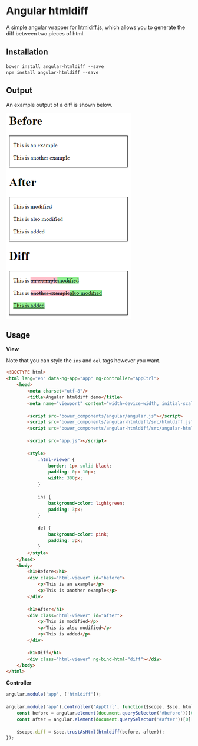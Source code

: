 # Angular htmldiff

A simple angular wrapper for [htmldiff.js](https://github.com/tnwinc/htmldiff.js), which allows you to generate the diff between two pieces of html.

## Installation

    bower install angular-htmldiff --save
    npm install angular-htmldiff --save

## Output

An example output of a diff is shown below.

![alt tag](example/output.png)

## Usage

**View**

Note that you can style the `ins` and `del` tags however you want.

```html
<!DOCTYPE html>
<html lang="en" data-ng-app="app" ng-controller="AppCtrl">
    <head>
        <meta charset="utf-8"/>
        <title>Angular htmldiff demo</title>
        <meta name="viewport" content="width=device-width, initial-scale=1">

        <script src="bower_components/angular/angular.js"></script>
        <script src="bower_components/angular-htmldiff/src/htmldiff.js"></script>
        <script src="bower_components/angular-htmldiff/src/angular-htmldiff.js"></script>

        <script src="app.js"></script>

        <style>
            .html-viewer {
                border: 1px solid black;
                padding: 0px 10px;
                width: 300px;
            }

            ins {
                background-color: lightgreen;
                padding: 3px;
            }

            del {
                background-color: pink;
                padding: 3px;
            }
        </style>
    </head>
    <body>
        <h1>Before</h1>
        <div class="html-viewer" id="before">
            <p>This is an example</p>
            <p>This is another example</p>
        </div>

        <h1>After</h1>
        <div class="html-viewer" id="after">
            <p>This is modified</p>
            <p>This is also modified</p>
            <p>This is added</p>
        </div>

        <h1>Diff</h1>
        <div class="html-viewer" ng-bind-html="diff"></div>
    </body>
</html>

```

**Controller**
```js
angular.module('app', ['htmldiff']);

angular.module('app').controller('AppCtrl', function($scope, $sce, htmldiff) {
    const before = angular.element(document.querySelector('#before'))[0].innerHTML;
    const after = angular.element(document.querySelector('#after'))[0].innerHTML;

    $scope.diff = $sce.trustAsHtml(htmldiff(before, after));
});
```
